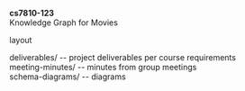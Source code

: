 **cs7810-123**<br>
Knowledge Graph for Movies

layout

deliverables/ -- project deliverables per course requirements<br>
meeting-minutes/ -- minutes from group meetings<br>
schema-diagrams/ -- diagrams<br>
